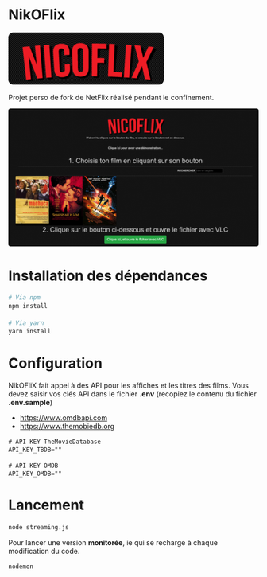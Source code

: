 # NikOFlix

![](readme_docs/logo.png)

Projet perso de fork de NetFlix réalisé pendant le confinement.

![](readme_docs/app.png)

# Installation des dépendances

```bash
# Via npm
npm install

# Via yarn
yarn install
```

# Configuration

NikOFliX fait appel à des API pour les affiches et les titres des films.
Vous devez saisir vos clés API dans le fichier **.env** (recopiez le contenu du fichier **.env.sample**)

- https://www.omdbapi.com
- https://www.themobiedb.org

```dotenv
# API KEY TheMovieDatabase
API_KEY_TBDB=""

# API KEY OMDB
API_KEY_OMDB=""
```

# Lancement

```bash
node streaming.js
```

Pour lancer une version **monitorée**, ie qui se recharge à chaque modification du code.

```bash
nodemon
```